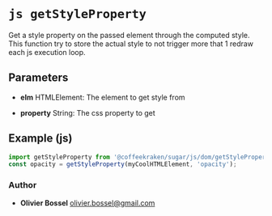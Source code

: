 


<!-- @namespace    sugar.js.dom -->

# ```js getStyleProperty ```


Get a style property on the passed element through the computed style.
This function try to store the actual style to not trigger more that 1 redraw
each js execution loop.

## Parameters

- **elm**  HTMLElement: The element to get style from

- **property**  String: The css property to get



## Example (js)

```js
import getStyleProperty from '@coffeekraken/sugar/js/dom/getStyleProperty'
const opacity = getStyleProperty(myCoolHTMLElement, 'opacity');
```


### Author
- **Olivier Bossel** <a href="mailto:olivier.bossel@gmail.com">olivier.bossel@gmail.com</a> 



